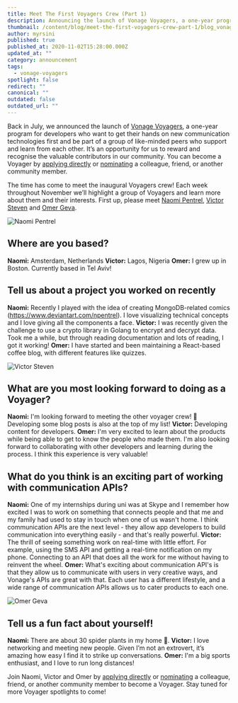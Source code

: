 ```yaml
---
title: Meet The First Voyagers Crew (Part 1)
description: Announcing the launch of Vonage Voyagers, a one-year program for developers.
thumbnail: /content/blog/meet-the-first-voyagers-crew-part-1/blog_vonage-voyagers_1_1200x600.png
author: myrsini
published: true
published_at: 2020-11-02T15:28:00.000Z
updated_at: ""
category: announcement
tags:
  - vonage-voyagers
spotlight: false
redirect: ""
canonical: ""
outdated: false
outdated_url: ""
---
```

Back in July, we announced the launch of [Vonage Voyagers](https://nexmo.dev/2AxZcP9), a one-year program for developers who want to get their hands on new communication technologies first and be part of a group of like-minded peers who support and learn from each other. It’s an opportunity for us to reward and recognise the valuable contributors in our community. You can become a Voyager by [applying directly](https://airtable.com/shrOGdDIjGXQYclXx) or [nominating](https://airtable.com/shrI1b8WWx4B85ZSZ) a colleague, friend, or another community member. 

The time has come to meet the inaugural Voyagers crew! Each week throughout November we’ll highlight a group of Voyagers and learn more about them and their interests. First up, please meet [Naomi Pentrel](https://twitter.com/naomi_pen), [Victor Steven](https://twitter.com/stevensunflash) and [Omer Geva](https://twitter.com/GevaOmer).

![Naomi Pentrel](/content/blog/meet-the-first-voyagers-crew-part-1/image2.png)

## Where are you based?

**Naomi:** Amsterdam, Netherlands
**Victor:** Lagos, Nigeria
**Omer:** I grew up in Boston. Currently based in Tel Aviv!

## Tell us about a project you worked on recently

**Naomi:** Recently I played with the idea of creating MongoDB-related comics (<https://www.deviantart.com/npentrel>). I love visualizing technical concepts and I love giving all the components a face. 
**Victor:** I was recently given the challenge to use a crypto library in Golang to encrypt and decrypt data. Took me a while, but through reading documentation and lots of reading, I got it working! 
**Omer:** I have started and been maintaining a React-based coffee blog, with different features like quizzes. 

![Victor Steven](/content/blog/meet-the-first-voyagers-crew-part-1/image3.png)

## What are you most looking forward to doing as a Voyager?

**Naomi:** I'm looking forward to meeting the other voyager crew! 🚀 Developing some blog posts is also at the top of my list!
**Victor:** Developing content for developers.
**Omer:** I'm very excited to learn about the products while being able to get to know the people who made them. I'm also looking forward to collaborating with other developers and learning during the process. I think this experience is very valuable!

## What do you think is an exciting part of working with communication APIs?

**Naomi:** One of my internships during uni was at Skype and I remember how excited I was to work on something that connects people and that me and my family had used to stay in touch when one of us wasn't home. I think communication APIs are the next level - they allow app developers to build communication into everything easily - and that's really powerful.
**Victor:** The thrill of seeing something work on real-time with little effort. For example, using the SMS API and getting a real-time notification on my phone. Connecting to an API that does all the work for me without having to reinvent the wheel.
**Omer:** What's exciting about communication API's is that they allow us to communicate with users in very creative ways, and Vonage's APIs are great with that. Each user has a different lifestyle, and a wide range of communication APIs allows us to cater products to each one.

![Omer Geva](/content/blog/meet-the-first-voyagers-crew-part-1/image1.png)

## Tell us a fun fact about yourself!

**Naomi:** There are about 30 spider plants in my home 🍃.
**Victor:** I love networking and meeting new people. Given I’m not an extrovert, it’s amazing how easy I find it to strike up conversations.
**Omer:** I'm a big sports enthusiast, and I love to run long distances!

Join Naomi, Victor and Omer by [applying directly](https://airtable.com/shrOGdDIjGXQYclXx) or [nominating](https://airtable.com/shrI1b8WWx4B85ZSZ) a colleague, friend, or another community member to become a Voyager. Stay tuned for more Voyager spotlights to come!
